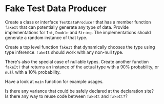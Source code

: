 # Fake Test Data Producer

Create a class or interface `TestDataProducer` that has a member function `fakeIt` that can potentially generate any type of data.
Provide implementations for `Int`, `Double` and `String`. The implementations should generate a random instance of that type.

Create a top level function `fakeIt` that dynamically chooses the type using type inference. `fakeIt` should work with any non-null type.

There's also the special case of nullable types. Create another function `fakeIt?` that returns an instance of the actual type with a 90% probability, or `null` with a 10% probability.

Have a look at `main` function for example usages.

<div class="hint">
    Is there any variance that could be safely declared at the declaration site?
</div>

<div class="hint">
    Is there any way to reuse code between <code>fakeIt</code> and <code>fakeIt?</code>?
</div>
